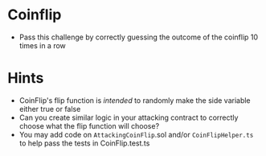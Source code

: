 # Coinflip

- Pass this challenge by correctly guessing the outcome of the coinflip 10 times in a row

# Hints

- CoinFlip's flip function is _intended_ to randomly make the side variable either true or false
- Can you create similar logic in your attacking contract to correctly choose what the flip function will choose?
- You may add code on `AttackingCoinFlip`.sol and/or `CoinFlipHelper.ts` to help pass the tests in CoinFlip.test.ts